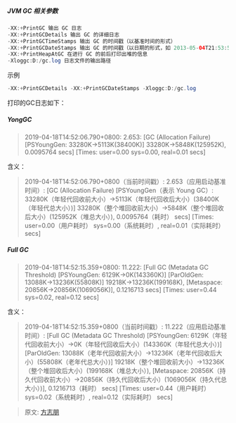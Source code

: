 ##### JVM GC 相关参数	

```java
-XX:+PrintGC 输出 GC 日志
-XX:+PrintGCDetails 输出 GC 的详细日志
-XX:+PrintGCTimeStamps 输出 GC 的时间戳（以基准时间的形式）
-XX:+PrintGCDateStamps 输出 GC 的时间戳（以日期的形式，如 2013-05-04T21:53:59.234+0800）
-XX:+PrintHeapAtGC 在进行 GC 的前后打印出堆的信息
-Xloggc:D:/gc.log 日志文件的输出路径
```

示例

```java
-XX:+PrintGCDetails -XX:+PrintGCDateStamps -Xloggc:D:/gc.log
```

打印的GC日志如下：

##### YongGC

> 2019-04-18T14:52:06.790+0800: 2.653: [GC (Allocation Failure) [PSYoungGen: 33280K->5113K(38400K)] 33280K->5848K(125952K), 0.0095764 secs] [Times: user=0.00 sys=0.00, real=0.01 secs]

含义：

> 2019-04-18T14:52:06.790+0800（当前时间戳）: 2.653（应用启动基准时间）: [GC (Allocation Failure) [PSYoungGen（表示 Young GC）: 33280K（年轻代回收前大小）->5113K（年轻代回收后大小）(38400K（年轻代总大小）)] 33280K（整个堆回收前大小）->5848K（整个堆回收后大小）(125952K（堆总大小）), 0.0095764（耗时） secs] [Times: user=0.00（用户耗时） sys=0.00（系统耗时）, real=0.01（实际耗时） secs]

##### Full GC

> 2019-04-18T14:52:15.359+0800: 11.222: [Full GC (Metadata GC Threshold) [PSYoungGen: 6129K->0K(143360K)] [ParOldGen: 13088K->13236K(55808K)] 19218K->13236K(199168K), [Metaspace: 20856K->20856K(1069056K)], 0.1216713 secs] [Times: user=0.44 sys=0.02, real=0.12 secs]

含义：

> 2019-04-18T14:52:15.359+0800（当前时间戳）: 11.222（应用启动基准时间）: [Full GC (Metadata GC Threshold) [PSYoungGen: 6129K（年轻代回收前大小）->0K（年轻代回收后大小）(143360K（年轻代总大小）)] [ParOldGen: 13088K（老年代回收前大小）->13236K（老年代回收后大小）(55808K（老年代总大小）)] 19218K（整个堆回收前大小）->13236K（整个堆回收后大小）(199168K（堆总大小）), [Metaspace: 20856K（持久代回收前大小）->20856K（持久代回收后大小）(1069056K（持久代总大小）)], 0.1216713（耗时） secs] [Times: user=0.44（用户耗时） sys=0.02（系统耗时）, real=0.12（实际耗时） secs]

> 原文: [方志朋](https://mp.weixin.qq.com/s?__biz=MzAxNjk4ODE4OQ==&mid=2247487895&idx=3&sn=017615c91b090335488716702888db01&chksm=9bed30e5ac9ab9f355be25f69d3a5a20f6b253a209161c53a637164ae8efd7afc8b496b042c0&mpshare=1&scene=1&srcid=&sharer_sharetime=1577532750774&sharer_shareid=3bb946bb3f112036e8ee16cfda55ce1b&key=48aea93bd5a329e5e30708e546f1d6a57d808e546fb9bfeadfbe6f857ad7487509bcbc82c05670070f607290079e9c6d5674837214a46d5d64483f8e2d5b8ecbe59583bbf51b695baf2b0c282b51e6db&ascene=1&uin=OTcwNzU3OTAy&devicetype=Windows+10&version=62070158&lang=zh_CN&exportkey=AenqWh8xGxheakkqqR05s1M%3D&pass_ticket=3zseOruDQRiA2RjWl2f9Y25uMAKa%2Bd3%2BJaCQ5qth6L5JTeeIRHr%2BBZC5mpgqEWoa)